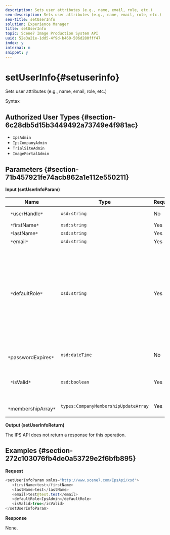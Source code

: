 ```yaml
---
description: Sets user attributes (e.g., name, email, role, etc.)
seo-description: Sets user attributes (e.g., name, email, role, etc.)
seo-title: setUserInfo
solution: Experience Manager
title: setUserInfo
topic: Scene7 Image Production System API
uuid: 52e3a21e-1dd5-4f9d-b460-506d280fff47
index: y
internal: n
snippet: y
---
```


# setUserInfo{#setuserinfo}

Sets user attributes (e.g., name, email, role, etc.)

 Syntax 

## Authorized User Types {#section-6c28db5d15b3449492a73749e4f981ac}

* `IpsAdmin` 
* `IpsCompanyAdmin` 
* `TrialSiteAdmin` 
* `ImagePortalAdmin`

## Parameters {#section-71b457921fe74acb862a1e112e550211}

**Input (setUserInfoParam)** 

|  Name  | Type  | Required  | Description  |
|---|---|---|---|
|  ` *`userHandle`*`  | `xsd:string`  | No  | User handle.  |
|  ` *`firstName`*`  | `xsd:string`  | Yes  | First name.  |
|  ` *`lastName`*`  | `xsd:string`  | Yes  | Last name.  |
|  ` *`email`*`  | `xsd:string`  | Yes  | User email.  |
|  ` *`defaultRole`*`  | `xsd:string`  | Yes  |Sets the role for a user in each company they belong to. Note, however, the `IpsAdmin` role overrides other per-company settings.  |
|  ` *`passwordExpires`*`  | `xsd:dateTime`  | No  | Set's password expiration date.  |
|  ` *`isValid`*`  | `xsd:boolean`  | Yes  | Determines if user is a valid IPS user.  |
|  ` *`membershipArray`*`  | `types:CompanyMembershipUpdateArray`  | Yes  | An array of company handles.  |

**Output (setUserInfoReturn)**

The IPS API does not return a response for this operation.

## Examples {#section-272c103076fb4de0a53729e2f6bfb895}

**Request** 

```java
<setUserInfoParam xmlns="http://www.scene7.com/IpsApi/xsd">
   <firstName>test</firstName>
   <lastName>test</lastName>
   <email>test@test.test</email>
   <defaultRole>IpsAdmin</defaultRole>
   <isValid>true</isValid>
</setUserInfoParam>
```

**Response**

None. 
